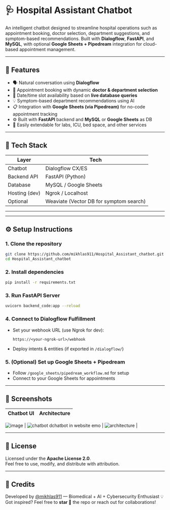 
# 🩺 Hospital Assistant Chatbot

An intelligent chatbot designed to streamline hospital operations such as appointment booking, doctor selection, department suggestions, and symptom-based recommendations. Built with **Dialogflow**, **FastAPI**, and **MySQL**, with optional **Google Sheets + Pipedream** integration for cloud-based appointment management.

---

## 📌 Features

- 🗣️ Natural conversation using **Dialogflow**
- 🏥 Appointment booking with dynamic **doctor & department selection**
- 📅 Date/time slot availability based on **live database queries**
- 💡 Symptom-based department recommendations using AI
- 📋 Integration with **Google Sheets (via Pipedream)** for no-code appointment tracking
- ⚙️ Built with **FastAPI** backend and **MySQL** or **Google Sheets** as DB
- 🧠 Easily extendable for labs, ICU, bed space, and other services

---

## 🚀 Tech Stack

| Layer | Tech |
|------|------|
| Chatbot | Dialogflow CX/ES |
| Backend API | FastAPI (Python) |
| Database | MySQL / Google Sheets |
| Hosting (dev) | Ngrok / Localhost |
| Optional | Weaviate (Vector DB for symptom search) |

---


---

## ⚙️ Setup Instructions

### 1. Clone the repository

```bash
git clone https://github.com/mikhlas911/Hospital_Assistant_chatbot.git
cd Hospital_Assistant_chatbot
```

### 2. Install dependencies

```bash
pip install -r requirements.txt
```

### 3. Run FastAPI Server

```bash
uvicorn backend_code:app --reload
```

### 4. Connect to Dialogflow Fulfillment

- Set your webhook URL (use Ngrok for dev):
  ```
  https://<your-ngrok-url>/webhook
  ```
- Deploy intents & entities (if exported in `/dialogflow/`)

### 5. (Optional) Set up Google Sheets + Pipedream

- Follow `/google_sheets/pipedream_workflow.md` for setup
- Connect to your Google Sheets for appointments

---

## 📸 Screenshots

| Chatbot UI | Architecture |
|------------|--------------|
![image](https://github.com/user-attachments/assets/48faeed3-70ff-4a72-a5a5-7f9eb303ba15)
| ![chatbot d![chatbot in website](https://github.com/user-attachments/assets/4759e37d-5643-465a-a02d-3f0d4103ac85)
emo](docs/chatbot_demo.gif) | ![architecture](docs/architecture.png) |

---

## 📃 License

Licensed under the **Apache License 2.0**.  
Feel free to use, modify, and distribute with attribution.

---

## 🙌 Credits

Developed by [@mikhlas911](https://github.com/mikhlas911) — Biomedical + AI + Cybersecurity Enthusiast 💡  
Got inspired? Feel free to **star 🌟** the repo or reach out for collaborations!
